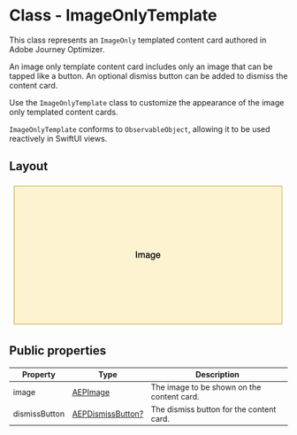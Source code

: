 # Class - ImageOnlyTemplate
 
 This class represents an `ImageOnly` templated content card authored in Adobe Journey Optimizer. 
 
 An image only template content card includes only an image that can be tapped like a button. An optional dismiss button can be added to dismiss the content card. 
 
 Use the `ImageOnlyTemplate` class to customize the appearance of the image only templated content cards. 
 
 `ImageOnlyTemplate` conforms to `ObservableObject`, allowing it to be used reactively in SwiftUI views.

## Layout

<img src="../../../../assets/imageonlytemplate-layout.png" width="500" />

## Public properties

| Property      | Type                                           | Description                                                  |
| ------------- | ---------------------------------------------- | ------------------------------------------------------------ |
| image         | [AEPImage](../UIElements/aepimage.md)          | The image to be shown on the content card.                   |
| dismissButton | [AEPDismissButton?](../UIElements/aepdismissbutton.md) | The dismiss button for the content card.       |
